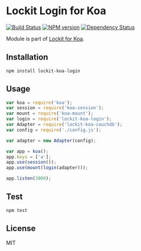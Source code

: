
# Lockit Login for Koa

[![Build Status](https://travis-ci.org/zemirco/lockit-koa-login.svg?branch=master)](https://travis-ci.org/zemirco/lockit-koa-login)
[![NPM version](https://badge.fury.io/js/lockit-koa-login.svg)](http://badge.fury.io/js/lockit-koa-login)
[![Dependency Status](https://david-dm.org/zemirco/lockit-koa-login.svg)](https://david-dm.org/zemirco/lockit-koa-login)

Module is part of [Lockit for Koa](https://github.com/zemirco/lockit-koa).

## Installation

```
npm install lockit-koa-login
```

## Usage

```js
var koa = require('koa');
var session = require('koa-session');
var mount = require('koa-mount');
var login = require('lockit-koa-login');
var Adapter = require('lockit-koa-couchdb');
var config = require('./config.js');

var adapter = new Adapter(config);

var app = koa();
app.keys = ['a'];
app.use(session());
app.use(mount(login(adapter)));

app.listen(3000);
```

## Test

```
npm test
```

## License

MIT
